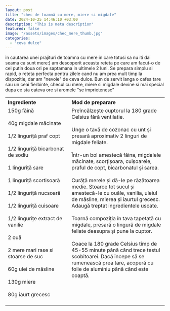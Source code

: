 ```yaml
---
layout: post
title: "chec de toamnă cu mere, miere si migdale"
date: 2024-10-25 14:46:10 +03:00
description: "This is meta description"
featured: false
image: "/assets/images/chec_mere_thumb.jpg"
categories:
  - "ceva dulce"
---
```


în cautarea unei prajituri de toamna cu mere in care totusi sa nu iti dai seama ca sunt mere:) am descoperit aceasta reteta pe care am facut-o de cel putin doua ori pe saptamana in ultimele 2 luni. Se prepara simplu si rapid, o reteta perfecta pentru zilele cand nu am prea mult timp la dispozitie, dar am "nevoie" de ceva dulce. Bun de servit langa o cafea tare sau un ceai fierbinte, checul cu mere, miere si migdale devine si mai special dupa ce sta cateva ore si aromele "se imprietenesc"

<table style="width: 100%; border-collapse: collapse;">
  <tr>
    <th style="text-align: left;width: 40%;vertical-align: top;">Ingrediente</th>
    <th style="text-align: left;width: 60%;vertical-align: top;">Mod de preparare</th>
  </tr>
  <tr>
    <td style="text-align: left;width: 40%;vertical-align: top;">
        150g făină<br><br>
        40g migdale măcinate<br><br>
        1/2 linguriță praf copt<br><br>
        1/2 linguriță bicarbonat de sodiu<br><br>
        1 linguriță sare<br><br>
        1 linguriță scortisoară<br><br>
        1/2 linguriță nucsoară<br><br>
        1/2 linguriță cuisoare<br><br>
        1/2 lingurițe extract de vanilie<br><br>
        2 ouă<br><br>
        2 mere mari rase si stoarse de suc<br><br>
        60g ulei de măsline<br><br>
        130g miere<br><br>
        80g iaurt grecesc<br><br>
    </td>
    <td style="text-align: left;width: 60%;vertical-align: top;">
        Preîncălzește cuptorul la 180 grade Celsius fără ventilatie.<br><br>
        Unge o tavă de cozonac cu unt și presară aproximativ 2 linguri de migdale feliate.<br><br>
        Într-un bol amestecă făina, migdalele măcinate, scorțișoara, cuișoarele, praful de copt, bicarbonatul și sarea.<br><br>
        Curăță merele și dă-le pe răzătoarea medie. Stoarce tot sucul și amestecă-le cu ouăle, vanilia, uleiul de măsline, mierea și iaurtul grecesc. Adaugă treptat ingredientele uscate.<br><br>
        Toarnă compoziția în tava tapetată cu migdale, presară o lingură de migdale feliate deasupra și pune la cuptor.<br><br>
        Coace la 180 grade Celsius timp de 45-55 minute până când trece testul scobitoarei. Dacă începe să se rumenească prea tare, acoperă cu folie de aluminiu până când este coaptă.<br><br>
    </td>
  </tr>
</table>
